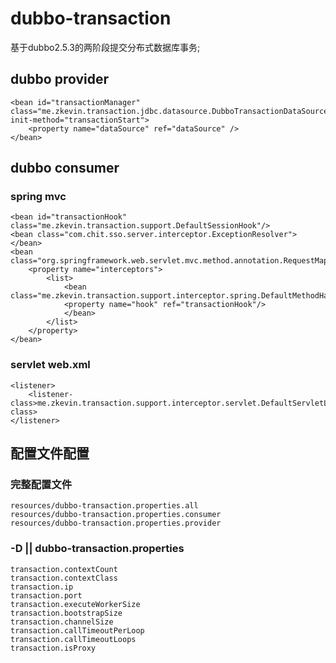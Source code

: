 # dubbo-transaction
基于dubbo2.5.3的两阶段提交分布式数据库事务;

## dubbo provider
	<bean id="transactionManager" class="me.zkevin.transaction.jdbc.datasource.DubboTransactionDataSourceTransactonManager" init-method="transactionStart">
    	<property name="dataSource" ref="dataSource" />
	</bean>



## dubbo consumer
### spring mvc
	<bean id="transactionHook" class="me.zkevin.transaction.support.DefaultSessionHook"/>
	<bean class="com.chit.sso.server.interceptor.ExceptionResolver"></bean>
	<bean class="org.springframework.web.servlet.mvc.method.annotation.RequestMappingHandlerMapping">
    	<property name="interceptors">
       	 	<list>
            	<bean class="me.zkevin.transaction.support.interceptor.spring.DefaultMethodHandler">
                <property name="hook" ref="transactionHook"/>
            	</bean>
        	</list>
    	</property>
	</bean>


### servlet web.xml
	<listener>
		<listener-class>me.zkevin.transaction.support.interceptor.servlet.DefaultServletListener</listener-class>
	</listener>

## 配置文件配置
### 完整配置文件
	resources/dubbo-transaction.properties.all
	resources/dubbo-transaction.properties.consumer
	resources/dubbo-transaction.properties.provider

### -D || dubbo-transaction.properties

	transaction.contextCount
	transaction.contextClass
	transaction.ip
	transaction.port
	transaction.executeWorkerSize
	transaction.bootstrapSize
	transaction.channelSize
	transaction.callTimeoutPerLoop
	transaction.callTimeoutLoops
	transaction.isProxy

